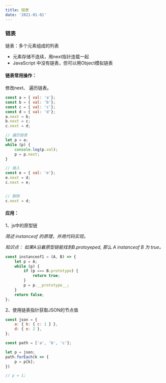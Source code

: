 ```yaml
---
title: 链表
date: '2021-01-01'
---
```

### 链表

链表：多个元素组成的列表

- 元素存储不连续，用next指针连载一起
- JavaScript 中没有链表，但可以用Object模拟链表

#### 链表常用操作： 

修改next、 遍历链表。

```js
const a = { val: 'a'};
const b = { val: 'b'};
const c = { val: 'c'};
const d = { val: 'd'};
a.next = b;
b.next = c;
c.next = d;

// 遍历链表
let p = a;
while (p) {
    console.log(p.val);
    p = p.next;
}

// 插入
const e = { val: 'e'};
e.next = d;
c.next = e;


// 删除
c.next = d;
```

#### 应用：

1、js中的原型链

*简述  instanceof 的原理，并用代码实现。*

*知识点： 如果A沿着原型链能找到B.protoyeped, 那么 A instanceof B 为 true。*

```js
const instanceof1 = (A, B) => {
    let p = A;
    while (p) {
        if (p === B.prototype) {
            return true;
        }
        p = p.__prototype__;
    }
    return false;
};
```



2、使用链表指针获取JSON的节点值

```js
const json = {
    a: { b: { c: 1 } },
    d: { e: 2 },
};

const path = ['a', 'b', 'c'];

let p = json;
path.forEach(k => {
    p = p[k];
})

// p = 1;
```

